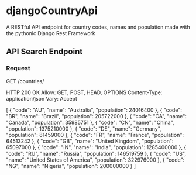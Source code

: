 # djangoCountryApi
A RESTful API endpoint for country codes, names and population made with the pythonic Django Rest Framework

## API Search Endpoint

### Request
   GET  /countries/

HTTP 200 OK
Allow: GET, POST, HEAD, OPTIONS
Content-Type: application/json
Vary: Accept

[
    {
        "code": "AU",
        "name": "Australia",
        "population": 24016400
    },
    {
        "code": "BR",
        "name": "Brazil",
        "population": 205722000
    },
    {
        "code": "CA",
        "name": "Canada",
        "population": 35985751
    },
    {
        "code": "CN",
        "name": "China",
        "population": 1375210000
    },
    {
        "code": "DE",
        "name": "Germany",
        "population": 81459000
    },
    {
        "code": "FR",
        "name": "France",
        "population": 64513242
    },
    {
        "code": "GB",
        "name": "United Kingdom",
        "population": 65097000
    },
    {
        "code": "IN",
        "name": "India",
        "population": 1285400000
    },
    {
        "code": "RU",
        "name": "Russia",
        "population": 146519759
    },
    {
        "code": "US",
        "name": "United States of America",
        "population": 322976000
    },
    {
        "code": "NG",
        "name": "Nigeria",
        "population": 200000000
    }
]
